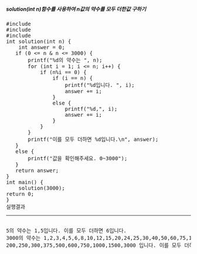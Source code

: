 <h5>solution(int n)함수를 사용하여 n값의 약수를 모두 더한값 구하기</h5>

<pre>
#include <stdio.h>
#include <stdbool.h>
#include <stdlib.h>
int solution(int n) {
	int answer = 0;
​	if (0 <= n & n <= 3000) {
​		printf("%d의 약수는 ", n);
​		for (int i = 1; i <= n; i++) {
​			if (n%i == 0) {
​				if (i == n) {
​					printf("%d입니다. ", i);
​					answer += i;
​				}
​				else {
​					printf("%d,", i);
​					answer += i;
​				}
​			}
​		}
​		printf("이를 모두 더하면 %d입니다.\n", answer);
​	}
​	else {
​		printf("값을 확인해주세요. 0~3000");
​	}
​	return answer;
}
int main() {
	solution(3000);
return 0;
}
실행결과
<hr>
5의 약수는 1,5입니다. 이를 모두 더하면 6입니다.
3000의 약수는 1,2,3,4,5,6,8,10,12,15,20,24,25,30,40,50,60,75,100,120,125,150,
200,250,300,375,500,600,750,1000,1500,3000 입니다. 이를 모두 더하면 9360입니다.
</pre>



